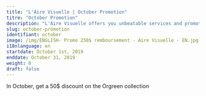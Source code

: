 ```yaml
---
title: "L'Aire Visuelle | October Promotion"
titre: "October Promotion"
description: "L'Aire Visuelle offers you unbeatable services and promotions near you."
slug: october-promotion
identifiant: october
image: /img/ENGLISH- Promo 250$ remboursement - Aire Visuelle - EN.jpg
i18nlanguage: en
startdate: October 1st, 2019
enddate: October 31, 2019
weight: 0
draft: false
---
```


In October, get a 50$ discount on the Orgreen collection

